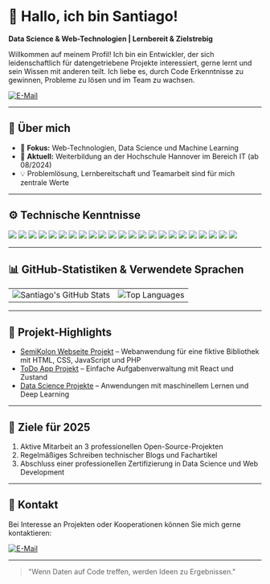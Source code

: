 # 👋 Hallo, ich bin Santiago!

**Data Science & Web-Technologien | Lernbereit & Zielstrebig**

Willkommen auf meinem Profil! Ich bin ein Entwickler, der sich leidenschaftlich für datengetriebene Projekte interessiert, gerne lernt und sein Wissen mit anderen teilt. Ich liebe es, durch Code Erkenntnisse zu gewinnen, Probleme zu lösen und im Team zu wachsen.


[![E-Mail](https://img.shields.io/badge/-Email-red?style=flat-square&logo=Gmail&logoColor=white)](mailto:slopezotalvaro1712@gmail.com)

---

## 🧠 Über mich
- 🎯 **Fokus:** Web-Technologien, Data Science und Machine Learning
- 📖 **Aktuell:** Weiterbildung an der Hochschule Hannover im Bereich IT (ab 08/2024)
- 💡 Problemlösung, Lernbereitschaft und Teamarbeit sind für mich zentrale Werte

---

## ⚙️ Technische Kenntnisse
<p>
  <img src="https://img.shields.io/badge/Python-blue?style=for-the-badge&logo=python&logoColor=white" />
  <img src="https://img.shields.io/badge/NumPy-%23013243.svg?style=for-the-badge&logo=numpy&logoColor=white" />
  <img src="https://img.shields.io/badge/Pandas-%23150458.svg?style=for-the-badge&logo=pandas&logoColor=white" />
  <img src="https://img.shields.io/badge/Matplotlib-%23ffffff.svg?style=for-the-badge&logo=matplotlib&logoColor=black" />
  <img src="https://img.shields.io/badge/Seaborn-%2300CED1.svg?style=for-the-badge" />
  <img src="https://img.shields.io/badge/Scikit--Learn-%23F7931E.svg?style=for-the-badge&logo=scikit-learn&logoColor=white" />
  <img src="https://img.shields.io/badge/Machine%20Learning-%2300C853.svg?style=for-the-badge" />
  <img src="https://img.shields.io/badge/Statistics-%23FFD700.svg?style=for-the-badge" />
  <img src="https://img.shields.io/badge/Generative%20AI-%23606060.svg?style=for-the-badge" />
  <img src="https://img.shields.io/badge/GSS-%23007ACC.svg?style=for-the-badge" />
  <img src="https://img.shields.io/badge/SQL-%2300748F.svg?style=for-the-badge&logo=postgresql&logoColor=white" />
  <img src="https://img.shields.io/badge/MySQL-%234479A1.svg?style=for-the-badge&logo=mysql&logoColor=white" />
  <img src="https://img.shields.io/badge/MS%20SQL%20Server-%23CC2927.svg?style=for-the-badge&logo=microsoft-sql-server&logoColor=white" />
  <img src="https://img.shields.io/badge/Git-%23F05033.svg?style=for-the-badge&logo=git&logoColor=white" />
  <img src="https://img.shields.io/badge/GitHub-%23181717.svg?style=for-the-badge&logo=github&logoColor=white" />
  <img src="https://img.shields.io/badge/Linux-%23FCC624.svg?style=for-the-badge&logo=linux&logoColor=black" />
  <img src="https://img.shields.io/badge/Agile-%2300BFFF.svg?style=for-the-badge" />
  <img src="https://img.shields.io/badge/Jira-%230052CC.svg?style=for-the-badge&logo=jira&logoColor=white" />
  <img src="https://img.shields.io/badge/HTML5-%23E34F26.svg?style=for-the-badge&logo=html5&logoColor=white" />
  <img src="https://img.shields.io/badge/CSS3-%231572B6.svg?style=for-the-badge&logo=css3&logoColor=white" />
  <img src="https://img.shields.io/badge/PHP-%23777BB4.svg?style=for-the-badge&logo=php&logoColor=white" />
  <img src="https://img.shields.io/badge/JavaScript-%23F7DF1E.svg?style=for-the-badge&logo=javascript&logoColor=black" />
  <img src="https://img.shields.io/badge/React-%2361DAFB.svg?style=for-the-badge&logo=react&logoColor=black" />
</p>

---

## 📊 GitHub-Statistiken & Verwendete Sprachen
<table><tr>
<td><img src="https://github-readme-stats.vercel.app/api?username=santiagoLopez1712&show_icons=true&theme=tokyonight" alt="Santiago's GitHub Stats"/></td>
<td><img src="https://github-readme-stats.vercel.app/api/top-langs/?username=santiagoLopez1712&layout=compact&theme=tokyonight" alt="Top Languages" /></td>
</tr></table>

---

## 🌟 Projekt-Highlights

- [SemiKolon Webseite Projekt](https://github.com/onurozdemir35/Semikolon_Bibliothek) – Webanwendung für eine fiktive Bibliothek mit HTML, CSS, JavaScript und PHP
- [ToDo App Projekt](https://github.com/onurozdemir35/HsH-KI) – Einfache Aufgabenverwaltung mit React und Zustand
- [Data Science Projekte](https://github.com/onurozdemir35/Data-Science-Projects) – Anwendungen mit maschinellem Lernen und Deep Learning

---

## 🌟 Ziele für 2025
1. Aktive Mitarbeit an 3 professionellen Open-Source-Projekten
2. Regelmäßiges Schreiben technischer Blogs und Fachartikel
3. Abschluss einer professionellen Zertifizierung in Data Science und Web Development

---

## 🤝 Kontakt
Bei Interesse an Projekten oder Kooperationen können Sie mich gerne kontaktieren:

[![E-Mail](https://img.shields.io/badge/-Gmail-red?style=flat-square&logo=Gmail&logoColor=white)](mailto:slopezotalvaro1712@gmail.com)

---

> "Wenn Daten auf Code treffen, werden Ideen zu Ergebnissen."
